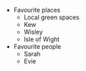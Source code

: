 * Favourite places
  * Local green spaces
  * Kew
  * Wisley
  * Isle of Wight
* Favourite people
  * Sarah
  * Evie
